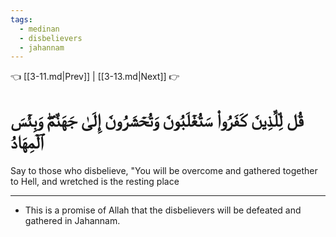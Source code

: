 ```yaml
---
tags:
  - medinan
  - disbelievers
  - jahannam
---
```


👈 [[3-11.md|Prev]] | [[3-13.md|Next]] 👉

# قُل لِّلَّذِينَ كَفَرُواْ سَتُغۡلَبُونَ وَتُحۡشَرُونَ إِلَىٰ جَهَنَّمَۖ وَبِئۡسَ ٱلۡمِهَادُ

Say to those who disbelieve, "You will be overcome and gathered together to Hell, and wretched is the resting place

---
- This is a promise of Allah that the disbelievers will be defeated and gathered in Jahannam.
